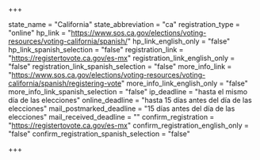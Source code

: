 +++

state_name = "California"
state_abbreviation = "ca"
registration_type = "online"
hp_link = "https://www.sos.ca.gov/elections/voting-resources/voting-california/spanish/"
hp_link_english_only = "false"
hp_link_spanish_selection = "false"
registration_link = "https://registertovote.ca.gov/es-mx"
registration_link_english_only = "false"
registration_link_spanish_selection = "false"
more_info_link = "https://www.sos.ca.gov/elections/voting-resources/voting-california/spanish/registering-vote"
more_info_link_english_only = "false"
more_info_link_spanish_selection = "false"
ip_deadline = "hasta el mismo día de las elecciones"
online_deadline = "hasta 15 días antes del día de las elecciones"
mail_postmarked_deadline = "15 días antes del día de las elecciones"
mail_received_deadline = ""
confirm_registration = "https://registertovote.ca.gov/es-mx"
confirm_registration_english_only = "false"
confirm_registration_spanish_selection = "false"

+++